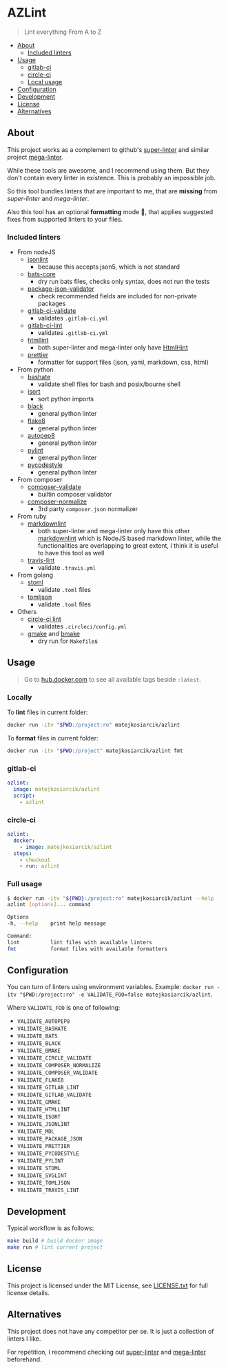 # AZLint

> Lint everything From A to Z

<!-- toc -->

- [About](#about)
  - [Included linters](#included-linters)
- [Usage](#usage)
  - [gitlab-ci](#gitlab-ci)
  - [circle-ci](#circle-ci)
  - [Local usage](#local-usage)
- [Configuration](#configuration)
- [Development](#development)
- [License](#license)
- [Alternatives](#alternatives)

<!-- tocstop -->

## About

This project works as a complement to github's
[super-linter](https://github.com/github/super-linter) and similar project
[mega-linter](https://github.com/nvuillam/mega-linter).

While these tools are awesome, and I recommend using them.
But they don't contain every linter in existence.
This is probably an impossible job.

So this tool bundles linters that are important to me, that are **missing**
from _super-linter_ and _mega-linter_.

Also this tool has an optional **formatting** mode 🤯, that applies suggested
fixes from supported linters to your files.

### Included linters

- From nodeJS
  - [jsonlint](https://github.com/prantlf/jsonlint)
    - because this accepts json5, which is not standard
  - [bats-core](https://github.com/bats-core/bats-core)
    - dry run bats files, checks only syntax, does not run the tests
  - [package-json-validator](https://github.com/gorillamania/package.json-validator)
    - check recommended fields are included for non-private packages
  - [gitlab-ci-validate](https://github.com/pradel/gitlab-ci-validate)
    - validates `.gitlab-ci.yml`
  - [gitlab-ci-lint](https://github.com/BuBuaBu/gitlab-ci-lint)
    - validates `.gitlab-ci.yml`
  - [htmllint](https://github.com/htmllint/htmllint)
    - both super-linter and mega-linter only have
      [HtmlHint](https://github.com/HTMLHint/HTMLHint)
  - [prettier](https://github.com/prettier/prettier)
    - formatter for support files (json, yaml, markdown, css, html)
- From python
  - [bashate](https://github.com/openstack/bashate)
    - validate shell files for bash and posix/bourne shell
  - [isort](https://github.com/PyCQA/isort)
    - sort python imports
  - [black](https://github.com/psf/black)
    - general python linter
  - [flake8](https://github.com/PyCQA/flake8)
    - general python linter
  - [autopep8](https://github.com/hhatto/autopep8)
    - general python linter
  - [pylint](https://github.com/PyCQA/pylint/)
    - general python linter
  - [pycodestyle](https://github.com/PyCQA/pycodestyle)
    - general python linter
- From composer
  - [composer-validate](https://getcomposer.org/doc/03-cli.md#validate)
    - builtin composer validator
  - [composer-normalize](https://github.com/ergebnis/composer-normalize)
    - 3rd party `composer.json` normalizer
- From ruby
  - [markdownlint](https://github.com/markdownlint/markdownlint)
    - both super-linter and mega-linter only have this other
      [markdownlint](https://github.com/DavidAnson/markdownlint) which is
      NodeJS based markdown linter, while the functionalities are overlapping
      to great extent, I think it is useful to have this tool as well
  - [travis-lint](https://github.com/travis-ci/travis.rb#lint)
    - validate `.travis.yml`
- From golang
  - [stoml](https://github.com/freshautomations/stoml)
    - validate `.toml` files
  - [tomljson](https://github.com/pelletier/go-toml)
    - validate `.toml` files
- Others
  - [circle-ci lint](https://circleci.com/docs/2.0/local-cli)
    - validates `.circleci/config.yml`
  - [gmake](https://www.gnu.org/software/make/) and [bmake](https://man.netbsd.org/make.1)
    - dry run for `Makefile`s

## Usage

> Go to [hub.docker.com](https://hub.docker.com/r/matejkosiarcik/azlint) to see
> all available tags beside `:latest`.

### Locally

To **lint** files in current folder:

```sh
docker run -itv "$PWD:/project:ro" matejkosiarcik/azlint
```

To **format** files in current folder:

```sh
docker run -itv "$PWD:/project" matejkosiarcik/azlint fmt
```

### gitlab-ci

```yaml
azlint:
  image: matejkosiarcik/azlint
  script:
    - azlint
```

### circle-ci

```yaml
azlint:
  docker:
    - image: matejkosiarcik/azlint
  steps:
    - checkout
    - run: azlint
```

### Full usage

```sh
$ docker run -itv "${PWD}:/project:ro" matejkosiarcik/azlint --help
azlint [options]... command

Options
-h, --help    print help message

Command:
lint          lint files with available linters
fmt           format files with available formatters
```

## Configuration

You can turn of linters using environment variables. Example:
`docker run -itv "$PWD:/project:ro" -e VALIDATE_FOO=false matejkosiarcik/azlint`.

Where `VALIDATE_FOO` is one of following:

- `VALIDATE_AUTOPEP8`
- `VALIDATE_BASHATE`
- `VALIDATE_BATS`
- `VALIDATE_BLACK`
- `VALIDATE_BMAKE`
- `VALIDATE_CIRCLE_VALIDATE`
- `VALIDATE_COMPOSER_NORMALIZE`
- `VALIDATE_COMPOSER_VALIDATE`
- `VALIDATE_FLAKE8`
- `VALIDATE_GITLAB_LINT`
- `VALIDATE_GITLAB_VALIDATE`
- `VALIDATE_GMAKE`
- `VALIDATE_HTMLLINT`
- `VALIDATE_ISORT`
- `VALIDATE_JSONLINT`
- `VALIDATE_MDL`
- `VALIDATE_PACKAGE_JSON`
- `VALIDATE_PRETTIER`
- `VALIDATE_PYCODESTYLE`
- `VALIDATE_PYLINT`
- `VALIDATE_STOML`
- `VALIDATE_SVGLINT`
- `VALIDATE_TOMLJSON`
- `VALIDATE_TRAVIS_LINT`

## Development

Typical workflow is as follows:

```sh
make build # build docker image
make run # lint current project
```

## License

This project is licensed under the MIT License, see [LICENSE.txt](LICENSE.txt)
for full license details.

## Alternatives

This project does not have any competitor per se.
It is just a collection of linters I like.

For repetition, I recommend checking out
[super-linter](https://github.com/github/super-linter) and
[mega-linter](https://github.com/nvuillam/mega-linter) beforehand.
